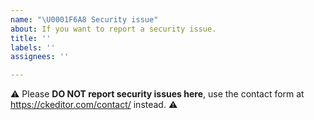 ```yaml
---
name: "\U0001F6A8 Security issue"
about: If you want to report a security issue.
title: ''
labels: ''
assignees: ''

---
```


⚠️ Please **DO NOT report security issues here**, use the contact form at https://ckeditor.com/contact/ instead. ⚠️
